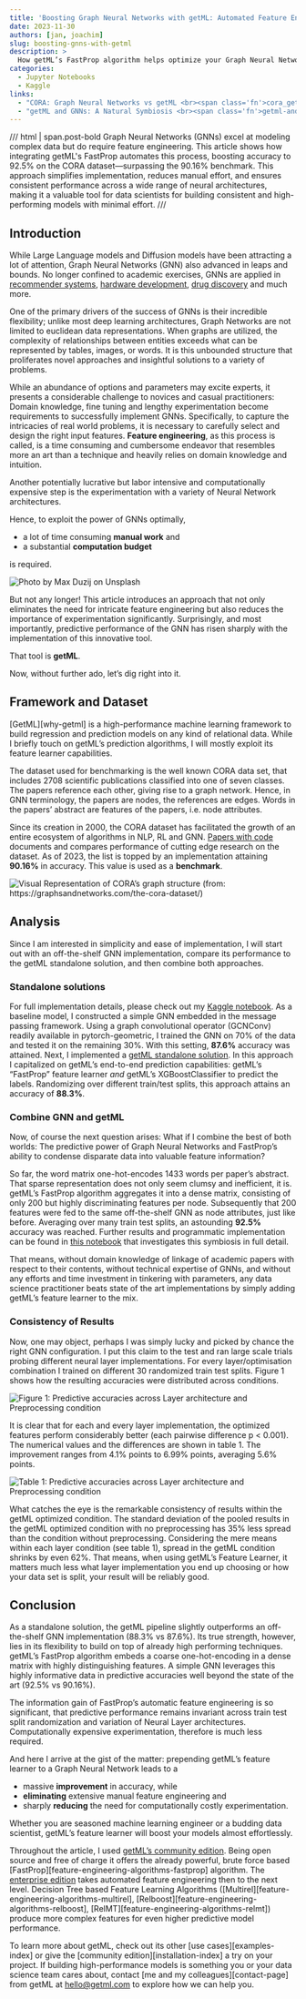 ```yaml
---
title: 'Boosting Graph Neural Networks with getML: Automated Feature Engineering for Superior Model Performance'
date: 2023-11-30
authors: [jan, joachim]
slug: boosting-gnns-with-getml
description: >
  How getML’s FastProp algorithm helps optimize your Graph Neural Network
categories:
  - Jupyter Notebooks
  - Kaggle
links:
  - "CORA: Graph Neural Networks vs getML <br><span class='fn'>cora_getml_vs_gnn.ipynb</span>": examples/enterprise-notebooks/kaggle_notebooks/cora_getml_vs_gnn.ipynb
  - "getML and GNNs: A Natural Symbiosis <br><span class='fn'>getml-and-gnns-a-natural-symbiosis.ipynb</span>": examples/enterprise-notebooks/kaggle_notebooks/getml-and-gnns-a-natural-symbiosis.ipynb
---
```


/// html | span.post-bold
Graph Neural Networks (GNNs) excel at modeling complex data but do require feature engineering. This article shows how integrating getML's FastProp automates this process, boosting accuracy to 92.5% on the CORA dataset—surpassing the 90.16% benchmark. This approach simplifies implementation, reduces manual effort, and ensures consistent performance across a wide range of neural architectures, making it a valuable tool for data scientists for building consistent and high-performing models with minimal effort.
///

<!-- more -->

##  Introduction

While Large Language models and Diffusion models have been attracting a lot of attention, Graph Neural Networks (GNN) also advanced in leaps and bounds. No longer confined to academic exercises, GNNs are applied in [recommender systems](https://www.uber.com/en-DE/blog/uber-eats-graph-learning/), [hardware development](https://blog.research.google/2020/04/chip-design-with-deep-reinforcement.html), [drug discovery](https://www.cell.com/cell/fulltext/S0092-8674(20)30102-1?_returnURL=https%3A%2F%2Flinkinghub.elsevier.com%2Fretrieve%2Fpii%2FS0092867420301021%3Fshowall%3Dtrue) and much more.

One of the primary drivers of the success of GNNs is their incredible flexibility; unlike most deep learning architectures, Graph Networks are not limited to euclidean data representations. When graphs are utilized, the complexity of relationships between entities exceeds what can be represented by tables, images, or words. It is this unbounded structure that proliferates novel approaches and insightful solutions to a variety of problems.

While an abundance of options and parameters may excite experts, it presents a considerable challenge to novices and casual practitioners: Domain knowledge, fine tuning and lengthy experimentation become requirements to successfully implement GNNs. Specifically, to capture the intricacies of real world problems, it is necessary to carefully select and design the right input features. **Feature engineering**, as this process is called, is a time consuming and cumbersome endeavor that resembles more an art than a technique and heavily relies on domain knowledge and intuition.

Another potentially lucrative but labor intensive and computationally expensive step is the experimentation with a variety of Neural Network architectures.

Hence, to exploit the power of GNNs optimally,

*   a lot of time consuming **manual work** and
*   a substantial **computation budget**

is required.

![Photo by Max Duzij on Unsplash](https://miro.medium.com/v2/resize:fit:1400/format:webp/0*-Wudp23uZbWIAL5t)

But not any longer! This article introduces an approach that not only eliminates the need for intricate feature engineering but also reduces the importance of experimentation significantly. Surprisingly, and most importantly, predictive performance of the GNN has risen sharply with the implementation of this innovative tool.

That tool is **getML**.

Now, without further ado, let’s dig right into it.

## Framework and Dataset

[GetML][why-getml] is a high-performance machine learning framework to build regression and prediction models on any kind of relational data. While I briefly touch on getML’s prediction algorithms, I will mostly exploit its feature learner capabilities.

The dataset used for benchmarking is the well known CORA data set, that includes 2708 scientific publications classified into one of seven classes. The papers reference each other, giving rise to a graph network. Hence, in GNN terminology, the papers are nodes, the references are edges. Words in the papers’ abstract are features of the papers, i.e. node attributes.

Since its creation in 2000, the CORA dataset has facilitated the growth of an entire ecosystem of algorithms in NLP, RL and GNN. [Papers with code](https://paperswithcode.com/sota/node-classification-on-cora) documents and compares performance of cutting edge research on the dataset. As of 2023, the list is topped by an implementation attaining **90.16%** in accuracy. This value is used as a **benchmark**.

![Visual Representation of CORA’s graph structure (from: https://graphsandnetworks.com/the-cora-dataset/)](https://miro.medium.com/v2/resize:fit:1400/format:webp/1*PzVoY6ihv_vfVZfE2eCjrQ.png)

## Analysis

Since I am interested in simplicity and ease of implementation, I will start out with an off-the-shelf GNN implementation, compare its performance to the getML standalone solution, and then combine both approaches.

### Standalone solutions

For full implementation details, please check out my [Kaggle notebook](https://www.kaggle.com/code/jankmeyer/cora-relational-learning-vs-graph-neural-networks/notebook). As a baseline model, I constructed a simple GNN embedded in the message passing framework. Using a graph convolutional operator (GCNConv) readily available in pytorch-geometric, I trained the GNN on 70% of the data and tested it on the remaining 30%. With this setting, **87.6%** accuracy was attained. Next, I implemented a [getML standalone solution](https://www.kaggle.com/code/jankmeyer/cora-relational-learning-vs-graph-neural-networks?scriptVersionId=129903249&cellId=35). In this approach I capitalized on getML’s end-to-end prediction capabilities: getML’s “FastProp” feature learner _and_ getML’s XGBoostClassifier to predict the labels. Randomizing over different train/test splits, this approach attains an accuracy of **88.3%**.

### Combine GNN and getML

Now, of course the next question arises: What if I combine the best of both worlds: The predictive power of Graph Neural Networks and FastProp’s ability to condense disparate data into valuable feature information?

So far, the word matrix one-hot-encodes 1433 words per paper’s abstract. That sparse representation does not only seem clumsy and inefficient, it is. getML’s FastProp algorithm aggregates it into a dense matrix, consisting of only 200 but highly discriminating features per node. Subsequently that 200 features were fed to the same off-the-shelf GNN as node attributes, just like before. Averaging over many train test splits, an astounding **92.5%** accuracy was reached. Further results and programmatic implementation can be found in [this notebook](https://www.kaggle.com/code/jankmeyer/getml-and-gnns-a-natural-symbiosis) that investigates this symbiosis in full detail.

That means, without domain knowledge of linkage of academic papers with respect to their contents, without technical expertise of GNNs, and without any efforts and time investment in tinkering with parameters, any data science practitioner beats state of the art implementations by simply adding getML’s feature learner to the mix.

### Consistency of Results

Now, one may object, perhaps I was simply lucky and picked by chance the right GNN configuration. I put this claim to the test and ran large scale trials probing different neural layer implementations. For every layer/optimisation combination I trained on different 30 randomized train test splits. Figure 1 shows how the resulting accuracies were distributed across conditions.

![Figure 1: Predictive accuracies across Layer architecture and Preprocessing condition](https://miro.medium.com/v2/resize:fit:1154/format:webp/0*INdgeFiTdvZprGCa)

It is clear that for each and every layer implementation, the optimized features perform considerably better (each pairwise difference p < 0.001). The numerical values and the differences are shown in table 1. The improvement ranges from 4.1% points to 6.99% points, averaging 5.6% points.

![Table 1: Predictive accuracies across Layer architecture and Preprocessing condition](https://miro.medium.com/v2/resize:fit:1400/format:webp/1*meLey_ynoI6tKbRxSY46hw.png)

What catches the eye is the remarkable consistency of results within the getML optimized condition. The standard deviation of the pooled results in the getML optimized condition with no preprocessing has 35% less spread than the condition without preprocessing. Considering the mere means within each layer condition (see table 1), spread in the getML condition shrinks by even 62%. That means, when using getML’s Feature Learner, it matters much less what layer implementation you end up choosing or how your data set is split, your result will be reliably good.

## Conclusion

As a standalone solution, the getML pipeline slightly outperforms an off-the-shelf GNN implementation (88.3% vs 87.6%). Its true strength, however, lies in its flexibility to build on top of already high performing techniques. getML’s FastProp algorithm embeds a coarse one-hot-encoding in a dense matrix with highly distinguishing features. A simple GNN leverages this highly informative data in predictive accuracies well beyond the state of the art (92.5% vs 90.16%).

The information gain of FastProp’s automatic feature engineering is so significant, that predictive performance remains invariant across train test split randomization and variation of Neural Layer architectures. Computationally expensive experimentation, therefore is much less required.

And here I arrive at the gist of the matter: prepending getML’s feature learner to a Graph Neural Network leads to a

*   massive **improvement** in accuracy, while
*   **eliminating** extensive manual feature engineering and
*   sharply **reducing** the need for computationally costly experimentation.

Whether you are seasoned machine learning engineer or a budding data scientist, getML’s feature learner will boost your models almost effortlessly.

Throughout the article, I used [getML’s community edition](https://github.com/getml/getml-community). Being open source and free of charge it offers the already powerful, brute force based [FastProp][feature-engineering-algorithms-fastprop] algorithm. The [enterprise edition](https://www.getml.com/) takes automated feature engineering then to the next level. Decision Tree based Feature Learning Algorithms ([Multirel][feature-engineering-algorithms-multirel], [Relboost][feature-engineering-algorithms-relboost], [RelMT][feature-engineering-algorithms-relmt]) produce more complex features for even higher predictive model performance.

To learn more about getML, check out its other [use cases][examples-index] or give the [community edition][installation-index] a try on your project. If building high-performance models is something you or your data science team cares about, contact [me and my colleagues][contact-page] from getML at hello@getml.com to explore how we can help you.